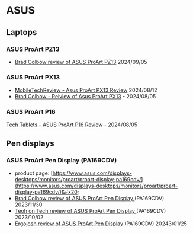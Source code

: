 # ASUS

## Laptops

### ASUS ProArt  PZ13

* [Brad Colbow review of ASUS ProArt PZ13](https://www.youtube.com/watch?v=KICyQXPlReg) 2024/09/05&#x20;

### ASUS ProArt PX13&#x20;

* [MobileTechReview - Asus ProArt PX13 Review](https://www.youtube.com/watch?v=kcGxlhS-YZo) 2024/08/12&#x20;
* [Brad Colbow - Reiview of Asus ProArt PX13](https://www.youtube.com/watch?v=JcT6CZHBXgY) - 2024/08/05

### ASUS ProArt P16

[Tech Tablets - ASUS ProArt P16 Review](https://www.youtube.com/watch?v=aQ3sSHuqaqA) - 2024/08/05&#x20;

## Pen displays

### ASUS ProArt Pen Display (PA169CDV)

* product page: [https://www.asus.com/displays-desktops/monitors/proart/proart-display-pa169cdv/](https://www.asus.com/displays-desktops/monitors/proart/proart-display-pa169cdv/)&#x20;
* [Brad Colbow review of ASUS ProArt Pen Display ](https://www.youtube.com/watch?v=867nj5QtxlQ)(PA169CDV) 2023/11/30
* [Teoh on Tech review of ASUS ProArt Pen Display ](https://www.youtube.com/watch?v=jglWaHy1c8o)(PA169CDV) 2023/10/02
* [Ergojosh review of ASUS ProArt Pen Display](https://www.youtube.com/watch?v=94ruJs7gtzU) (PA169CDV) 20243/01/25
